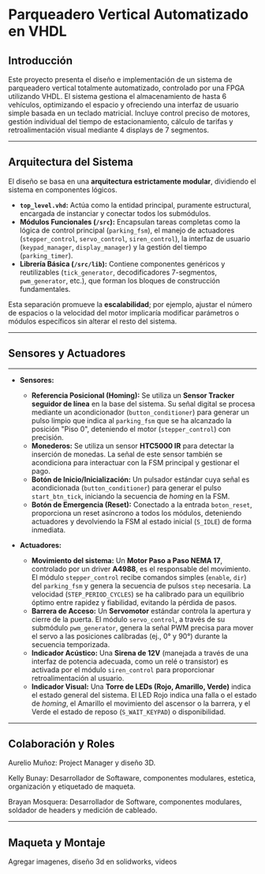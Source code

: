 # Parqueadero Vertical Automatizado en VHDL

## Introducción

Este proyecto presenta el diseño e implementación de un sistema de parqueadero vertical totalmente automatizado, controlado por una FPGA utilizando VHDL. El sistema gestiona el almacenamiento de hasta 6 vehículos, optimizando el espacio y ofreciendo una interfaz de usuario simple basada en un teclado matricial. Incluye control preciso de motores, gestión individual del tiempo de estacionamiento, cálculo de tarifas y retroalimentación visual mediante 4 displays de 7 segmentos.

***

## Arquitectura del Sistema 

El diseño se basa en una **arquitectura estrictamente modular**, dividiendo el sistema en componentes lógicos.

* **`top_level.vhd`:** Actúa como la entidad principal, puramente estructural, encargada de instanciar y conectar todos los submódulos.
* **Módulos Funcionales (`/src`):** Encapsulan tareas completas como la lógica de control principal (`parking_fsm`), el manejo de actuadores (`stepper_control`, `servo_control`, `siren_control`), la interfaz de usuario (`keypad_manager`, `display_manager`) y la gestión del tiempo (`parking_timer`).
* **Librería Básica (`/src/lib`):** Contiene componentes genéricos y reutilizables (`tick_generator`, decodificadores 7-segmentos, `pwm_generator`, etc.), que forman los bloques de construcción fundamentales.

Esta separación promueve la **escalabilidad**; por ejemplo, ajustar el número de espacios o la velocidad del motor implicaría modificar parámetros o módulos específicos sin alterar el resto del sistema.

***

## Sensores y Actuadores 
***
* **Sensores:**
    * **Referencia Posicional (Homing):** Se utiliza un **Sensor Tracker seguidor de línea** en la base del sistema. Su señal digital se procesa mediante un acondicionador (`button_conditioner`) para generar un pulso limpio que indica al `parking_fsm` que se ha alcanzado la posición "Piso 0", deteniendo el motor (`stepper_control`) con precisión.
    * **Monederos:** Se utiliza un sensor **HTC5000 IR** para detectar la inserción de monedas. La señal de este sensor también se acondiciona para interactuar con la FSM principal y gestionar el pago.
    * **Botón de Inicio/Inicialización:** Un pulsador estándar cuya señal es acondicionada (`button_conditioner`) para generar el pulso `start_btn_tick`, iniciando la secuencia de *homing* en la FSM.
    * **Botón de Emergencia (Reset):** Conectado a la entrada `boton_reset`, proporciona un reset asíncrono a todos los módulos, deteniendo actuadores y devolviendo la FSM al estado inicial (`S_IDLE`) de forma inmediata.

* **Actuadores:**
    * **Movimiento del sistema:** Un **Motor Paso a Paso NEMA 17**, controlado por un driver **A4988**, es el responsable del movimiento. El módulo `stepper_control` recibe comandos simples (`enable`, `dir`) del `parking_fsm` y genera la secuencia de pulsos `step` necesaria. La velocidad (`STEP_PERIOD_CYCLES`) se ha calibrado para un equilibrio óptimo entre rapidez y fiabilidad, evitando la pérdida de pasos.
    * **Barrera de Acceso:** Un **Servomotor** estándar controla la apertura y cierre de la puerta. El módulo `servo_control`, a través de su submódulo `pwm_generator`, genera la señal PWM precisa para mover el servo a las posiciones calibradas (ej., 0° y 90°) durante la secuencia temporizada.
    * **Indicador Acústico:** Una **Sirena de 12V** (manejada a través de una interfaz de potencia adecuada, como un relé o transistor) es activada por el módulo `siren_control` para proporcionar retroalimentación al usuario.
    * **Indicador Visual:** Una **Torre de LEDs (Rojo, Amarillo, Verde)** indica el estado general del sistema. El LED Rojo indica una falla o el estado de *homing*, el Amarillo el movimiento del ascensor o la barrera, y el Verde el estado de reposo (`S_WAIT_KEYPAD`) o disponibilidad.

***

## Colaboración y Roles 

Aurelio Muñoz: Project Manager y diseño 3D.

Kelly Bunay: Desarrollador de Softaware, componentes modulares, estetica, organización y etiquetado de maqueta.

Brayan Mosquera: Desarrollador de Software, componentes modulares, soldador de headers y medición de cableado.
***

## Maqueta y Montaje 

Agregar imagenes, diseño 3d en solidworks, videos

